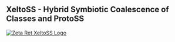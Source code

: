 ## XeltoSS - Hybrid Symbiotic Coalescence of Classes and ProtoSS

[![Zeta Ret XeltoSS Logo](https://protoss.xyz/images/logo_xeltoss.png)](https://protoss.xyz/)
